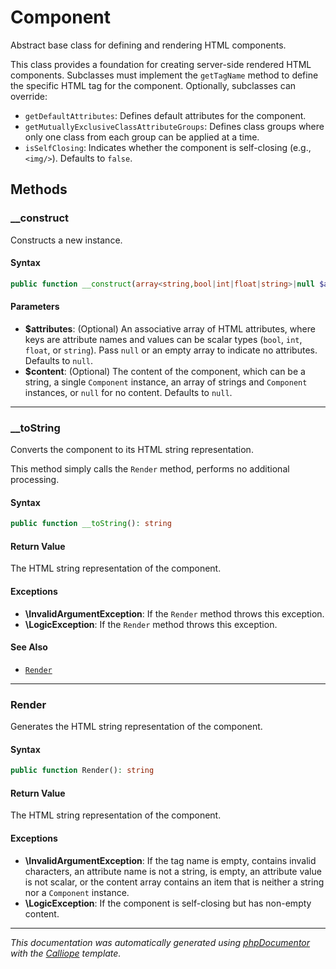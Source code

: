 # Component

Abstract base class for defining and rendering HTML components.

This class provides a foundation for creating server-side rendered HTML
components. Subclasses must implement the `getTagName` method to define the
specific HTML tag for the component. Optionally, subclasses can override:

- `getDefaultAttributes`: Defines default attributes for the component.
- `getMutuallyExclusiveClassAttributeGroups`: Defines class groups where only
  one class from each group can be applied at a time.
- `isSelfClosing`: Indicates whether the component is self-closing (e.g.,
  `<img/>`). Defaults to `false`.

## Methods

### __construct

Constructs a new instance.

#### Syntax

```php
public function __construct(array<string,bool|int|float|string>|null $attributes = null, string|\Charis\Component|(string|\Charis\Component)[]|null $content = null)
```

#### Parameters

- **$attributes**: (Optional) An associative array of HTML attributes, where keys are attribute names and values can be scalar types (`bool`, `int`, `float`, or `string`). Pass `null` or an empty array to indicate no attributes. Defaults to `null`.
- **$content**: (Optional) The content of the component, which can be a string, a single `Component` instance, an array of strings and `Component` instances, or `null` for no content. Defaults to `null`.

---

### __toString

Converts the component to its HTML string representation.

This method simply calls the `Render` method, performs no additional
processing.

#### Syntax

```php
public function __toString(): string
```

#### Return Value

The HTML string representation of the component.

#### Exceptions

- **\InvalidArgumentException**: If the `Render` method throws this exception.
- **\LogicException**: If the `Render` method throws this exception.

#### See Also

- [`Render`](#Render)

---

### Render

Generates the HTML string representation of the component.

#### Syntax

```php
public function Render(): string
```

#### Return Value

The HTML string representation of the component.

#### Exceptions

- **\InvalidArgumentException**: If the tag name is empty, contains invalid characters, an attribute name is not a string, is empty, an attribute value is not scalar, or the content array contains an item that is neither a string nor a `Component` instance.
- **\LogicException**: If the component is self-closing but has non-empty content.

---

*This documentation was automatically generated using [phpDocumentor](http://www.phpdoc.org/) with the [Calliope](https://github.com/DaphneWebFramework/Calliope) template.*
